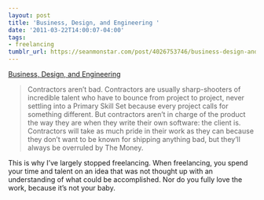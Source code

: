 ```yaml
---
layout: post
title: 'Business, Design, and Engineering '
date: '2011-03-22T14:00:07-04:00'
tags:
- freelancing
tumblr_url: https://seanmonstar.com/post/4026753746/business-design-and-engineering
---
```

[Business, Design, and Engineering](http://releasecandidateone.com/240:business_design_and_engineering)  

> Contractors aren’t bad. Contractors are usually sharp-shooters of incredible talent who have to bounce from project to project, never settling into a Primary Skill Set because every project calls for something different. But contractors aren’t in charge of the product the way they are when they write their own software: the client is. Contractors will take as much pride in their work as they can because they don’t want to be known for shipping anything bad, but they’ll always be overruled by The Money.

This is why I’ve largely stopped freelancing. When freelancing, you spend your time and talent on an idea that was not thought up with an understanding of what could be accomplished. Nor do you fully love the work, because it’s not your baby.

